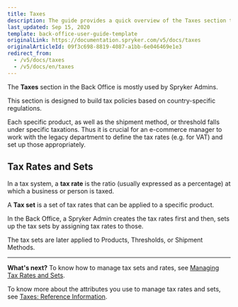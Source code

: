 ```yaml
---
title: Taxes
description: The guide provides a quick overview of the Taxes section that enables shop owners to define tax rates for different countries in the Back Office.
last_updated: Sep 15, 2020
template: back-office-user-guide-template
originalLink: https://documentation.spryker.com/v5/docs/taxes
originalArticleId: 09f3c698-8819-4087-a1bb-6e046469e1e3
redirect_from:
  - /v5/docs/taxes
  - /v5/docs/en/taxes
---
```


The **Taxes** section in the Back Office is mostly used by Spryker Admins.

This section is designed to build tax policies based on country-specific regulations.

Each specific product, as well as the shipment method, or threshold falls under specific taxations. Thus it is crucial for an e-commerce manager to work with the legacy department to define the tax rates (e.g. for VAT) and set up those appropriately.


## Tax Rates and Sets
In a tax system, a **tax rate** is the ratio (usually expressed as a percentage) at which a business or person is taxed.

A **Tax set** is a set of tax rates that can be applied to a specific product.

In the Back Office, a Spryker Admin creates the tax rates first and then, sets up the tax sets by assigning tax rates to those.

The tax sets are later applied to Products, Thresholds, or Shipment Methods.
***
**What's next?**
To know how to manage tax sets and rates, see [Managing Tax Rates and Sets](/docs/scos/user/back-office-user-guides/{{page.version}}/administration/tax-rates/managing-tax-rates.html).

To know more about the attributes you use to manage tax rates and sets, see [Taxes: Reference Information](/docs/scos/user/back-office-user-guides/{{page.version}}/administration/tax-rates/references/tax-rates-reference-information.html).
